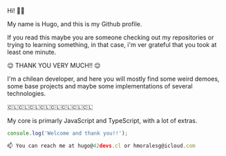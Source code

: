 Hi! 👋🏽

My name is Hugo, and this is my Github profile.

If you read this maybe you are someone checking out my repositories or trying to learning something, in that case, i'm ver grateful that you took at least one minute.

😌 THANK YOU VERY MUCH!! 😌

I'm a chilean developer, and here you will mostly find some weird demoes, some base projects and maybe some implementations of several technologies.

🇨🇱🇨🇱🇨🇱🇨🇱🇨🇱🇨🇱🇨🇱🇨🇱

My core is primarly JavaScript and TypeScript, with a lot of extras.

```javascript
console.log('Welcome and thank you!!');

📫 You can reach me at hugo@42devs.cl or hmoralesg@icloud.com
